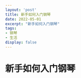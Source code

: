 ```yaml
---
layout: 'post'
title: 新手如何入门钢琴
date: 2022-05-01
excerpt: "新手如何入门钢琴"
tags:
- 钢琴
- 生活
display: false
---
```

# 新手如何入门钢琴